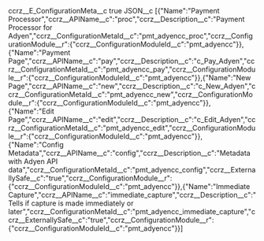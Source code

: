 <?xml version="1.0" encoding="UTF-8"?>
<CustomMetadata xmlns="http://soap.sforce.com/2006/04/metadata" xmlns:xsi="http://www.w3.org/2001/XMLSchema-instance" xmlns:xsd="http://www.w3.org/2001/XMLSchema">
    <label>ccrz__E_ConfigurationMeta__c</label>
    <protected>true</protected>
    <values>
        <field>JSON__c</field>
        <value xsi:type="xsd:string">[{&quot;Name&quot;:&quot;Payment Processor&quot;,&quot;ccrz__APIName__c&quot;:&quot;proc&quot;,&quot;ccrz__Description__c&quot;:&quot;Payment Processor for Adyen&quot;,&quot;ccrz__ConfigurationMetaId__c&quot;:&quot;pmt_adyencc_proc&quot;,&quot;ccrz__ConfigurationModule__r&quot;:{&quot;ccrz__ConfigurationModuleId__c&quot;:&quot;pmt_adyencc&quot;}},{&quot;Name&quot;:&quot;Payment Page&quot;,&quot;ccrz__APIName__c&quot;:&quot;pay&quot;,&quot;ccrz__Description__c&quot;:&quot;c_Pay_Adyen&quot;,&quot;ccrz__ConfigurationMetaId__c&quot;:&quot;pmt_adyencc_pay&quot;,&quot;ccrz__ConfigurationModule__r&quot;:{&quot;ccrz__ConfigurationModuleId__c&quot;:&quot;pmt_adyencc&quot;}},{&quot;Name&quot;:&quot;New Page&quot;,&quot;ccrz__APIName__c&quot;:&quot;new&quot;,&quot;ccrz__Description__c&quot;:&quot;c_New_Adyen&quot;,&quot;ccrz__ConfigurationMetaId__c&quot;:&quot;pmt_adyencc_new&quot;,&quot;ccrz__ConfigurationModule__r&quot;:{&quot;ccrz__ConfigurationModuleId__c&quot;:&quot;pmt_adyencc&quot;}},{&quot;Name&quot;:&quot;Edit Page&quot;,&quot;ccrz__APIName__c&quot;:&quot;edit&quot;,&quot;ccrz__Description__c&quot;:&quot;c_Edit_Adyen&quot;,&quot;ccrz__ConfigurationMetaId__c&quot;:&quot;pmt_adyencc_edit&quot;,&quot;ccrz__ConfigurationModule__r&quot;:{&quot;ccrz__ConfigurationModuleId__c&quot;:&quot;pmt_adyencc&quot;}},{&quot;Name&quot;:&quot;Config Metadata&quot;,&quot;ccrz__APIName__c&quot;:&quot;config&quot;,&quot;ccrz__Description__c&quot;:&quot;Metadata with Adyen API data&quot;,&quot;ccrz__ConfigurationMetaId__c&quot;:&quot;pmt_adyencc_config&quot;,&quot;ccrz__ExternallySafe__c&quot;:&quot;true&quot;,&quot;ccrz__ConfigurationModule__r&quot;:{&quot;ccrz__ConfigurationModuleId__c&quot;:&quot;pmt_adyencc&quot;}},{&quot;Name&quot;:&quot;Immediate Capture&quot;,&quot;ccrz__APIName__c&quot;:&quot;immediate_capture&quot;,&quot;ccrz__Description__c&quot;:&quot;Tells if capture is made immediately or later&quot;,&quot;ccrz__ConfigurationMetaId__c&quot;:&quot;pmt_adyencc_immediate_capture&quot;,&quot;ccrz__ExternallySafe__c&quot;:&quot;true&quot;,&quot;ccrz__ConfigurationModule__r&quot;:{&quot;ccrz__ConfigurationModuleId__c&quot;:&quot;pmt_adyencc&quot;}}]</value>
    </values>
</CustomMetadata>
